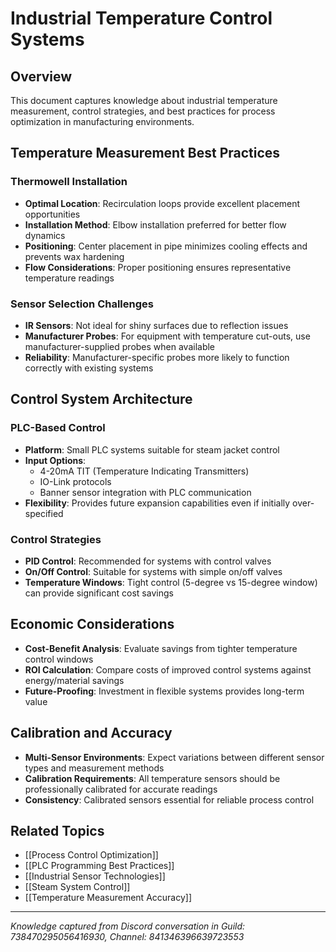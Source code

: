 # Industrial Temperature Control Systems

## Overview
This document captures knowledge about industrial temperature measurement, control strategies, and best practices for process optimization in manufacturing environments.

## Temperature Measurement Best Practices

### Thermowell Installation
- **Optimal Location**: Recirculation loops provide excellent placement opportunities
- **Installation Method**: Elbow installation preferred for better flow dynamics
- **Positioning**: Center placement in pipe minimizes cooling effects and prevents wax hardening
- **Flow Considerations**: Proper positioning ensures representative temperature readings

### Sensor Selection Challenges
- **IR Sensors**: Not ideal for shiny surfaces due to reflection issues
- **Manufacturer Probes**: For equipment with temperature cut-outs, use manufacturer-supplied probes when available
- **Reliability**: Manufacturer-specific probes more likely to function correctly with existing systems

## Control System Architecture

### PLC-Based Control
- **Platform**: Small PLC systems suitable for steam jacket control
- **Input Options**: 
  - 4-20mA TIT (Temperature Indicating Transmitters)
  - IO-Link protocols
  - Banner sensor integration with PLC communication
- **Flexibility**: Provides future expansion capabilities even if initially over-specified

### Control Strategies
- **PID Control**: Recommended for systems with control valves
- **On/Off Control**: Suitable for systems with simple on/off valves
- **Temperature Windows**: Tight control (5-degree vs 15-degree window) can provide significant cost savings

## Economic Considerations
- **Cost-Benefit Analysis**: Evaluate savings from tighter temperature control windows
- **ROI Calculation**: Compare costs of improved control systems against energy/material savings
- **Future-Proofing**: Investment in flexible systems provides long-term value

## Calibration and Accuracy
- **Multi-Sensor Environments**: Expect variations between different sensor types and measurement methods
- **Calibration Requirements**: All temperature sensors should be professionally calibrated for accurate readings
- **Consistency**: Calibrated sensors essential for reliable process control

## Related Topics
- [[Process Control Optimization]]
- [[PLC Programming Best Practices]]
- [[Industrial Sensor Technologies]]
- [[Steam System Control]]
- [[Temperature Measurement Accuracy]]

---
*Knowledge captured from Discord conversation in Guild: 738470295056416930, Channel: 841346396639723553*